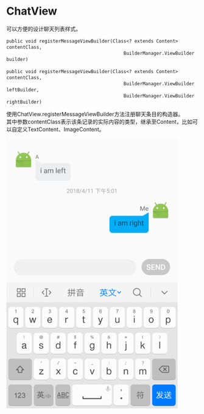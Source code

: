 # ChatView
可以方便的设计聊天列表样式。
```
public void registerMessageViewBuilder(Class<? extends Content> contentClass,
                                           BuilderManager.ViewBuilder builder)

public void registerMessageViewBuilder(Class<? extends Content> contentClass,
                                           BuilderManager.ViewBuilder leftBuilder,
                                           BuilderManager.ViewBuilder rightBuilder)
```
使用ChatView.registerMessageViewBuilder方法注册聊天条目的构造器。  
其中参数contentClass表示该条记录的实际内容的类型，继承至Content，比如可以自定义TextContent、ImageContent。  

<img src="https://github.com/zh8637688/ChatView/blob/master/image/screencapture.png" width = "450" height = "710" alt="screencapture" align=center />
